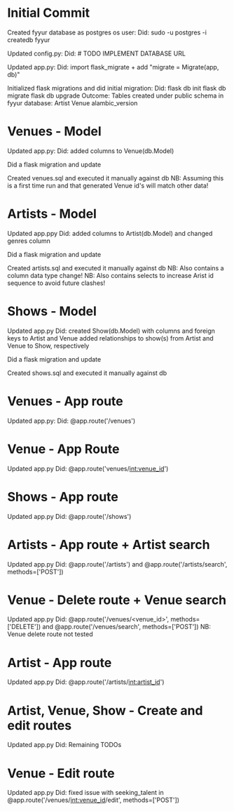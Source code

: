 # Initial Commit
Created fyyur database as postgres os user:
  Did:
    sudo -u postgres -i
    createdb fyyur

Updated config.py:
  Did: # TODO IMPLEMENT DATABASE URL

Updated app.py:
  Did: import flask_migrate + add "migrate = Migrate(app, db)"

Initialized flask migrations and did initial migration:
  Did:
    flask db init
    flask db migrate
    flask db upgrade
  Outcome:
    Tables created under public schema in fyyur database:
      Artist
      Venue
      alambic_version

# Venues - Model
Updated app.py:
  Did: added columns to Venue(db.Model)

Did a flask migration and update

Created venues.sql and executed it manually against db
  NB: Assuming this is a first time run and that generated Venue id's will match other data!

# Artists - Model
Updated app.ppy
  Did: added columns to Artist(db.Model) and changed genres column

Did a flask migration and update

Created artists.sql and executed it manually against db
  NB: Also contains a column data type change!
  NB: Also contains selects to increase Arist id sequence to avoid future clashes!

# Shows - Model
Updated app.py
  Did:
    created Show(db.Model) with columns and foreign keys to Artist and Venue
    added relationships to show(s) from Artist and Venue to Show, respectively

Did a flask migration and update

Created shows.sql and executed it manually against db

# Venues - App route
Updated app.py:
  Did: @app.route('/venues')

# Venue - App Route
Updated app.py
  Did: @app.route('venues/<int:venue_id>')

# Shows - App route
Updated app.py
  Did: @app.route('/shows')

# Artists - App route + Artist search
Updated app.py
  Did: @app.route('/artists') and @app.route('/artists/search', methods=['POST'])

# Venue - Delete route + Venue search
Updated app.py
  Did: @app.route('/venues/<venue_id>', methods=['DELETE']) and @app.route('/venues/search', methods=['POST'])
  NB: Venue delete route not tested

# Artist - App route
Updated app.py
  Did: @app.route('/artists/<int:artist_id>')

# Artist, Venue, Show - Create and edit routes
Updated app.py
  Did: Remaining TODOs

# Venue - Edit route
Updated app.py
  Did: fixed issue with seeking_talent in @app.route('/venues/<int:venue_id>/edit', methods=['POST'])
